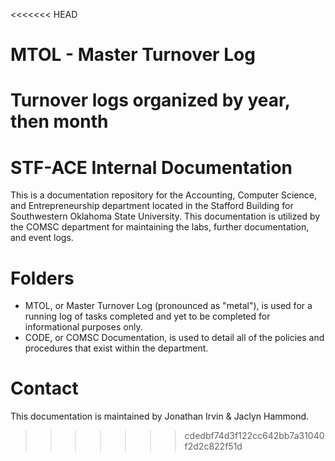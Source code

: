 <<<<<<< HEAD
# MTOL - Master Turnover Log

Turnover logs organized by year, then month
=======
# STF-ACE Internal Documentation
This is a documentation repository for the Accounting, Computer Science, and Entrepreneurship department located in the Stafford Building for Southwestern Oklahoma State University.  This documentation is utilized by the COMSC department for maintaining the labs, further documentation, and event logs.

# Folders

* MTOL, or Master Turnover Log (pronounced as "metal"), is used for a running log of tasks completed and yet to be completed for informational purposes only.
* CODE, or COMSC Documentation, is used to detail all of the policies and procedures that exist within the department.

# Contact
This documentation is maintained by Jonathan Irvin & Jaclyn Hammond.
>>>>>>> cdedbf74d3f122cc642bb7a31040f2d2c822f51d
